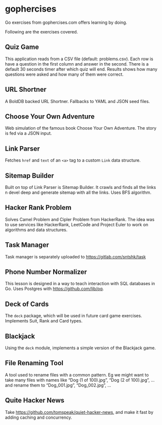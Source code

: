 # gophercises

Go exercises from gophercises.com offers learning by doing.

Following are the exercises covered.

## Quiz Game

This application reads from a CSV file (default: problems.csv). Each row is have a question in the first column and answer in the second. There is a default 30 seconds timer after which quiz will end. Results shows how many questions were asked and how many of them were correct.

## URL Shortner

A BoldDB backed URL Shortner. Fallbacks to YAML and JSON seed files.

## Choose Your Own Adventure

Web simulation of the famous book Choose Your Own Adventure. The story is fed via a JSON input.

## Link Parser

Fetches `href` and `text` of an `<a>` tag to a custom `Link` data structure.

## Sitemap Builder

Built on top of Link Parser is Sitemap Builder. It crawls and finds all the links n devel deep and generate sitemap with all the links. Uses BFS algorithm.

## Hacker Rank Problem

Solves Camel Problem and Cipler Problem from HackerRank. The idea was to use services like HackerRank, LeetCode and Project Euler to work on algorithms and data structures.

## Task Manager

Task manager is separately uploaded to <https://gitlab.com/sntshk/task>

## Phone Number Normalizer

This lesson is designed in a way to teach interaction with SQL databases in Go.
Uses Postgres with <https://github.com/lib/pq>.

## Deck of Cards

The `deck` package, which will be used in future card game exercises. Implements Suit, Rank and Card types.

## Blackjack

Using the `deck` module, implements a simple version of the Blackjack game.

## File Renaming Tool

A tool used to rename files with a common pattern. Eg we might want to take many files with names like “Dog (1 of 100).jpg”, “Dog (2 of 100).jpg”, … and rename them to “Dog_001.jpg”, “Dog_002.jpg”, …

## Quite Hacker News

Take <https://github.com/tomspeak/quiet-hacker-news>, and make it fast by adding caching and concurrency.
